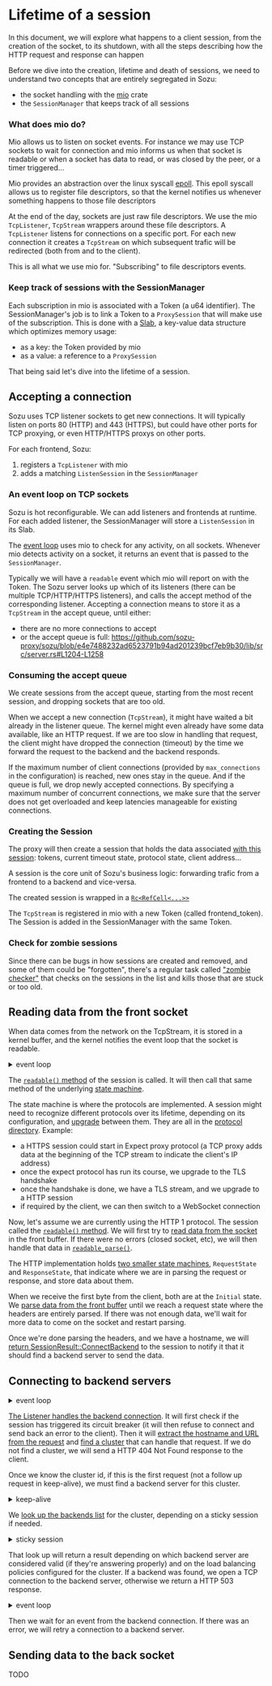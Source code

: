 # Lifetime of a session

In this document, we will explore what happens to a client session, from the
creation of the socket, to its shutdown, with all the steps describing how the
HTTP request and response can happen

Before we dive into the creation, lifetime and death of sessions, we need to
understand two concepts that are entirely segregated in Sozu:

- the socket handling with the [mio](https://docs.rs/mio/0.7.13/mio/) crate
- the `SessionManager` that keeps track of all sessions

### What does mio do?

Mio allows us to listen on socket events. For instance we may use TCP sockets to
wait for connection and mio informs us when that socket is readable or when a socket has
data to read, or was closed by the peer, or a timer triggered...

Mio provides an abstraction over the linux syscall [epoll](https://man7.org/linux/man-pages/man7/epoll.7.html).
This epoll syscall allows us to register file descriptors, so that the kernel notifies
us whenever something happens to those file descriptors

At the end of the day, sockets are just raw file descriptors. We use the mio
`TcpListener`, `TcpStream` wrappers around these file descriptors. A `TcpListener`
listens for connections on a specific port. For each new connection it creates a
`TcpStream` on which subsequent trafic will be redirected (both from and to the client).

This is all what we use mio for. "Subscribing" to file descriptors events.

### Keep track of sessions with the SessionManager

Each subscription in mio is associated with a Token (a u64 identifier). The SessionManager's
job is to link a Token to a `ProxySession` that will make use of the subscription.
This is done with a [Slab](), a key-value data structure which optimizes memory usage:

- as a key: the Token provided by mio
- as a value: a reference to a `ProxySession`

That being said let's dive into the lifetime of a session.

## Accepting a connection

Sozu uses TCP listener sockets to get new connections. It will typically listen
on ports 80 (HTTP) and 443 (HTTPS), but could have other ports for TCP proxying,
or even HTTP/HTTPS proxys on other ports.

For each frontend, Sozu:

1. registers a `TcpListener` with mio
2. adds a matching `ListenSession` in the `SessionManager`

### An event loop on TCP sockets

Sozu is hot reconfigurable. We can add listeners and frontends at runtime. For each added listener,
the SessionManager will store a `ListenSession` in its Slab.

The [event loop]() uses mio to check for any activity, on all sockets.
Whenever mio detects activity on a socket, it returns an event that is passed to the `SessionManager`.

Typically we will have a `readable` event which mio will report on with the Token.
The Sozu server looks up which of its listeners (there can be multiple TCP/HTTP/HTTPS listeners), and calls
the accept method of the corresponding listener.
Accepting a connection means to store it as a `TcpStream` in the accept queue, until either:

- there are no more connections to accept
- or the accept queue is full: https://github.com/sozu-proxy/sozu/blob/e4e7488232ad6523791b94ad201239bcf7eb9b30/lib/src/server.rs#L1204-L1258

### Consuming the accept queue

We create sessions from the accept queue, starting from
the most recent session, and dropping sockets that are too old.

When we accept a new connection (`TcpStream`), it might have waited a bit already in the
listener queue. The kernel might even already have some data available,
like an HTTP request. If we are too slow in handling that request, the client might
have dropped the connection (timeout) by the time we forward the request to the
backend and the backend responds.

If the maximum number of client connections (provided by `max_connections` in the configuration)
is reached, new ones stay in the queue.
And if the queue is full, we drop newly accepted connections.
By specifying a maximum number of concurrent connections, we make sure that the
server does not get overloaded and keep latencies manageable for existing
connections.

### Creating the Session

The proxy will then create a session that holds the data associated
[with this session](https://github.com/sozu-proxy/sozu/blob/e4e7488232ad6523791b94ad201239bcf7eb9b30/lib/src/https_openssl.rs#L65-L83):
tokens, current timeout state, protocol state, client address...

A session is the core unit of Sozu's business logic: forwarding trafic from a frontend to a backend and vice-versa.

The created session is wrapped in a
[`Rc<RefCell<...>>`](https://github.com/sozu-proxy/sozu/blob/e4e7488232ad6523791b94ad201239bcf7eb9b30/lib/src/https_openssl.rs#L1544)

The `TcpStream` is registered in mio with a new Token (called frontend_token).
The Session is added in the SessionManager with the same Token.

### Check for zombie sessions

Since there can be bugs in how sessions are created and removed, and some of them
could be "forgotten", there's a regular task called
["zombie checker"](https://github.com/sozu-proxy/sozu/blob/e4e7488232ad6523791b94ad201239bcf7eb9b30/lib/src/server.rs#L446-L496)
that checks on the sessions in the list and kills those that are stuck or too old.

## Reading data from the front socket

When data comes from the network on the TcpStream, it is stored in a kernel
buffer, and the kernel notifies the event loop that the socket is readable.

<details>
<summary>event loop</summary>

As with listen sockets, the token associated with the TCP socket will get a
"readable" event, and we will use the token to lookup which session it is
associated with. We then call its `process_events` method (https://github.com/sozu-proxy/sozu/blob/e4e7488232ad6523791b94ad201239bcf7eb9b30/lib/src/server.rs#L1431) to notify it of the new
socket state(https://github.com/sozu-proxy/sozu/blob/e4e7488232ad6523791b94ad201239bcf7eb9b30/lib/src/https_openssl.rs#L810-L820).

Then we call its `ready()` method (https://github.com/sozu-proxy/sozu/blob/e4e7488232ad6523791b94ad201239bcf7eb9b30/lib/src/https_openssl.rs#L822-L827) to let it read data, parse, etc.
That method will run in a loop (https://github.com/sozu-proxy/sozu/blob/e4e7488232ad6523791b94ad201239bcf7eb9b30/lib/src/https_openssl.rs#L548-L692),
looking at which sockets are readable or writable, which ones we want to read
or write, and call the `readable()`, `writable()` (for the front socket) and
`back_readable()`, `back_writable()` (for the back socket) methods, until there
is no more work to do in this session.
</details>

The [`readable()` method](https://github.com/sozu-proxy/sozu/blob/e4e7488232ad6523791b94ad201239bcf7eb9b30/lib/src/https_openssl.rs#L309-L339)
of the session is called. It will then call that same method of the underlying
[state machine](https://github.com/sozu-proxy/sozu/blob/e4e7488232ad6523791b94ad201239bcf7eb9b30/lib/src/https_openssl.rs#L58-L63).

The state machine is where the protocols are implemented. A session might need
to recognize different protocols over its lifetime, depending on its configuration,
and [upgrade](https://github.com/sozu-proxy/sozu/blob/e4e7488232ad6523791b94ad201239bcf7eb9b30/lib/src/https_openssl.rs#L165) between them. They are all in the [protocol directory](https://github.com/sozu-proxy/sozu/tree/e4e7488232ad6523791b94ad201239bcf7eb9b30/lib/src/protocol).
Example:
- a HTTPS session could start in Expect proxy protocol (a TCP proxy adds data at the beginning of the TCP stream to indicate the client's IP address)
- once the expect protocol has run its course, we upgrade to the TLS handshake
- once the handshake is done, we have a TLS stream, and we upgrade to a HTTP session
- if required by the client, we can then switch to a WebSocket connection

Now, let's assume we are currently using the HTTP 1 protocol. The session called
the [`readable()` method](https://github.com/sozu-proxy/sozu/blob/e4e7488232ad6523791b94ad201239bcf7eb9b30/lib/src/protocol/http/mod.rs#L609).
We will first try to [read data from the socket](https://github.com/sozu-proxy/sozu/blob/e4e7488232ad6523791b94ad201239bcf7eb9b30/lib/src/protocol/http/mod.rs#L646-L667) in the front buffer.
If there were no errors (closed socket, etc), we will then handle that data
in [`readable_parse()`](https://github.com/sozu-proxy/sozu/blob/e4e7488232ad6523791b94ad201239bcf7eb9b30/lib/src/protocol/http/mod.rs#L728).

The HTTP implementation holds [two smaller state machines](https://github.com/sozu-proxy/sozu/blob/e4e7488232ad6523791b94ad201239bcf7eb9b30/lib/src/protocol/http/mod.rs#L86-L87),
`RequestState` and `ResponseState`, that indicate where we are in parsing the
request or response, and store data about them.

When we receive the first byte from the client, both are at the `Initial` state.
We [parse data from the front buffer](https://github.com/sozu-proxy/sozu/blob/e4e7488232ad6523791b94ad201239bcf7eb9b30/lib/src/protocol/http/mod.rs#L734-L737)
until we reach a request state where the headers are entirely parsed. If there
was not enough data, we'll wait for more data to come on the socket and restart
parsing.

Once we're done parsing the headers, and we have a hostname, we will [return SessionResult::ConnectBackend](https://github.com/sozu-proxy/sozu/blob/e4e7488232ad6523791b94ad201239bcf7eb9b30/lib/src/protocol/http/mod.rs#L751-L759) to the session to notify it that it should find a backend server to send the data.

## Connecting to backend servers

<details>
<summary>event loop</summary>
the `ConnectBackend` result is returned all the way up to the event loop, to ask it for a token for the new socket, then it calls the Listener's `connect_to_backend` method.
</details>

[The Listener handles the backend connection](https://github.com/sozu-proxy/sozu/blob/e4e7488232ad6523791b94ad201239bcf7eb9b30/lib/src/https_openssl.rs#L1577).
It will first check if the session has triggered its circuit breaker (it will
then refuse to connect and send back an error to the client). Then it will
[extract the hostname and URL from the request](https://github.com/sozu-proxy/sozu/blob/e4e7488232ad6523791b94ad201239bcf7eb9b30/lib/src/https_openssl.rs#L1472-L1524)
and [find a cluster](https://github.com/sozu-proxy/sozu/blob/e4e7488232ad6523791b94ad201239bcf7eb9b30/lib/src/https_openssl.rs#L1297-L1332)
that can handle that request. If we do not find a cluster, we will send a
HTTP 404 Not Found response to the client.

Once we know the cluster id, if this is the first request (not a follow up
request in keep-alive), we must find a backend server for this cluster.

<details>
<summary>keep-alive</summary>
In HTTP keep-alive, a TCP connection can be kept after receiving the response,
to send more requests. Since sozu supports routing on the URL along with the
hostname, the next request might go to a different cluster.

So when we get the cluster id from the request, we check if it is the same
as the previous one, and if it is the same, we test if the back socket is still
valid. If it is, we can reuse it. Otherwise, we will replace the back socket
with a new one.
</details>

We [look up the backends list](https://github.com/sozu-proxy/sozu/blob/e4e7488232ad6523791b94ad201239bcf7eb9b30/lib/src/https_openssl.rs#L1428-L1470)
for the cluster, depending on a sticky session if needed.

<details>
<summary>sticky session</summary>
This is a routing mechanism where we look at a cookie in the request. All requests
coming with the same id in that cookie will be sent to the same backend server.
</details>

That look up will return a result depending on which backend server are
considered valid (if they're answering properly) and on the load balancing
policies configured for the cluster.
If a backend was found, we open a TCP connection to the backend server,
otherwise we return a HTTP 503 response.

<details>
<summary>event loop</summary>
We register the back socket to the event loop and allocate an entry in the slab,
in which we store a copy of the refcounted session.
</details>

Then we wait for an event from the backend connection. If there was an error,
we will retry a connection to a backend server.

## Sending data to the back socket

TODO

